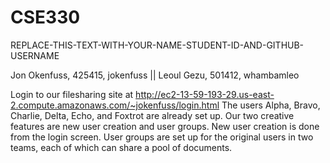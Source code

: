 # CSE330
REPLACE-THIS-TEXT-WITH-YOUR-NAME-STUDENT-ID-AND-GITHUB-USERNAME

Jon Okenfuss, 425415, jokenfuss
||
Leoul Gezu, 501412, whambamleo


Login to our filesharing site at http://ec2-13-59-193-29.us-east-2.compute.amazonaws.com/~jokenfuss/login.html
The users Alpha, Bravo, Charlie, Delta, Echo, and Foxtrot are already set up. Our two creative features are new user creation and user groups. New user creation is done from the login screen. User groups are set up for the original users in two teams, each of which can share a pool of documents.
